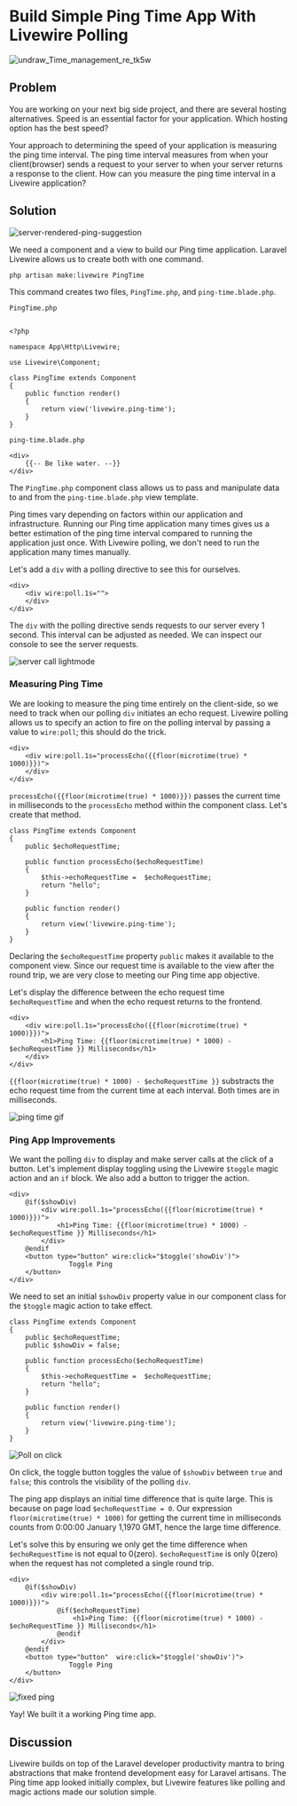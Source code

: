 
# Build Simple Ping Time App With Livewire Polling
![undraw_Time_management_re_tk5w](https://user-images.githubusercontent.com/22311928/173588230-da0ba3fc-4a02-4661-ad1f-812bbff3de4f.png)

## Problem

You are working on your next big side project, and there are several hosting alternatives. Speed is an essential factor for your application. Which hosting option has the best speed?

Your approach to determining the speed of your application is measuring the ping time interval. The ping time interval measures from when your client(browser) sends a request to your server to when your server returns a response to the client. How can you measure the ping time interval in a Livewire application?

## Solution

![server-rendered-ping-suggestion](https://user-images.githubusercontent.com/22311928/173590558-63cbc74b-74a9-4c0a-a545-db06df543edb.png)

We need a component and a view to build our Ping time application. Laravel Livewire allows us to create both with one command.

`php artisan make:livewire PingTime`

This command creates two files, `PingTime.php`, and `ping-time.blade.php`. 


`PingTime.php`
```

<?php

namespace App\Http\Livewire;

use Livewire\Component;

class PingTime extends Component
{
    public function render()
    {
        return view('livewire.ping-time');
    }
}

```

`ping-time.blade.php`

```
<div>
    {{-- Be like water. --}}
</div>

```

The `PingTime.php` component class allows us to pass and manipulate data to and from the `ping-time.blade.php` view template.

Ping times vary depending on factors within our application and infrastructure. Running our Ping time application many times gives us a better estimation of the ping time interval compared to running the application just once. With Livewire polling, we don't need to run the application many times manually. 

Let's add a `div` with a polling directive to see this for ourselves.


```
<div>
    <div wire:poll.1s="">
    </div>
</div>
```

The `div` with the polling directive sends requests to our server every 1 second. This interval can be adjusted as needed. We can inspect our console to see the server requests.

![server call lightmode](https://user-images.githubusercontent.com/22311928/173617550-015cba96-09ba-4aa4-882e-8560dbb693ca.gif)


### Measuring Ping Time

We are looking to measure the ping time entirely on the client-side, so we need to track when our polling `div` initiates an echo request. Livewire polling allows us to specify an action to fire on the polling interval by passing a value to `wire:poll`; this should do the trick.

```
<div>
    <div wire:poll.1s="processEcho({{floor(microtime(true) * 1000)}})">
    </div>
</div>

```

`processEcho({{floor(microtime(true) * 1000)}})` passes the current time in milliseconds to the `processEcho` method within the component class. Let's create that method. 

```
class PingTime extends Component
{
    public $echoRequestTime;

    public function processEcho($echoRequestTime)
    {
        $this->echoRequestTime =  $echoRequestTime;
        return "hello";
    }

    public function render()
    {
        return view('livewire.ping-time');
    }
}
```

Declaring the `$echoRequestTime` property `public` makes it available to the component view. Since our request time is available to the view after the round trip, we are very close to meeting our Ping time app objective.

Let's display the difference between the echo request time `$echoRequestTime` and when the echo request returns to the frontend. 

```
<div>
    <div wire:poll.1s="processEcho({{floor(microtime(true) * 1000)}})">
        <h1>Ping Time: {{floor(microtime(true) * 1000) - $echoRequestTime }} Milliseconds</h1>
    </div>
</div>
```

`{{floor(microtime(true) * 1000) - $echoRequestTime }}` substracts the echo request time from the current time at each interval. Both times are in milliseconds.

![ping time gif](https://user-images.githubusercontent.com/22311928/173629804-41bfc936-d1f0-49f6-a5cd-d47a7a632605.gif)

### Ping App Improvements

We want the polling `div` to display and make server calls at the click of a button. Let's implement display toggling using the Livewire `$toggle` magic action and an `if` block. We also add a button to trigger the action.

```
<div>
    @if($showDiv)
        <div wire:poll.1s="processEcho({{floor(microtime(true) * 1000)}})">
            <h1>Ping Time: {{floor(microtime(true) * 1000) - $echoRequestTime }} Milliseconds</h1>
        </div>
    @endif
    <button type="button" wire:click="$toggle('showDiv')">
               Toggle Ping
    </button>
</div>

```

We need to set an initial  `$showDiv` property value in our component class for the `$toggle` magic action to take effect.

```
class PingTime extends Component
{
    public $echoRequestTime;
    public $showDiv = false;
    
    public function processEcho($echoRequestTime)
    {
        $this->echoRequestTime =  $echoRequestTime;
        return "hello";
    }

    public function render()
    {
        return view('livewire.ping-time');
    }
}
```

![Poll on click](https://user-images.githubusercontent.com/22311928/173636760-30d7bdf9-c81a-4170-a503-efc6dba9e21d.gif) 

On click, the toggle button toggles the value of `$showDiv` between `true` and `false`; this controls the visibility of the polling `div`.  


The ping app displays an initial time difference that is quite large. This is because on page load  `$echoRequestTime = 0`. Our expression `floor(microtime(true) * 1000)` for getting the current time in milliseconds counts from 0:00:00 January 1,1970 GMT, hence the large time difference. 

Let's solve this by ensuring we only get the time difference when `$echoRequestTime` is not equal to 0(zero). `$echoRequestTime` is only 0(zero) when the request has not completed a single round trip.

```
<div>
    @if($showDiv)
        <div wire:poll.1s="processEcho({{floor(microtime(true) * 1000)}})">
            @if($echoRequestTime)
                <h1>Ping Time: {{floor(microtime(true) * 1000) - $echoRequestTime }} Milliseconds</h1>
            @endif
        </div>
    @endif
    <button type="button"  wire:click="$toggle('showDiv')">
               Toggle Ping
    </button>
</div>

```

![fixed ping](https://user-images.githubusercontent.com/22311928/173647182-6fe2f0cf-eb4b-4c8a-8df8-fd2dc72ff2c6.gif)

Yay! We built it a working Ping time app. 


## Discussion

Livewire builds on top of the Laravel developer productivity mantra to bring abstractions that make frontend development easy for Laravel artisans. The Ping time app looked initially complex, but Livewire features like polling and magic actions made our solution simple. 

